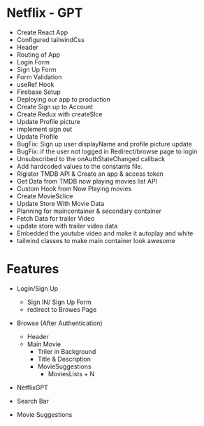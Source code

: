 # Netflix - GPT

- Create React App
- Configured tailwindCss
- Header
- Routing of App
- Login Form
- Sign Up Form
- Form Validation
- useRef Hook
- Firebase Setup
- Deploying our app to production
- Create Sign up to Account
- Create Redux with createSlce
- Update Profile picture
- implement sign out
- Update Profile
- BugFix: Sign up user displayName and profile picture update
- BugFix: if the user not logged in Redirect/browse page to login
- Unsubscribed to the onAuthStateChanged callback
- Add hardcoded values to the constants file.
- Rigister TMDB API & Create an app & access token
- Get Data from TMDB now playing movies list API
- Custom Hook from Now Playing movies
- Create MovieSclice
- Update Store With Movie Data
- Planning for maincontainer & secondary container
- Fetch Data for trailer Video
- update store with trailer video data
- Embedded the youtube video and make it autoplay and white
- tailwind classes to make main container look awesome

# Features

- Login/Sign Up
  - Sign IN/ Sign Up Form
  - redirect to Browes Page
- Browse (After Authentication)

  - Header
  - Main Movie
    - Triler in Background
    - Title & Description
    - MovieSuggestions
      - MoviesLists + N

- NetflixGPT
- Search Bar
- Movie Suggestions
